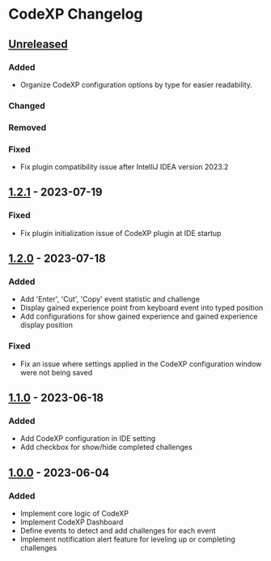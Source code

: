 <!-- Keep a Changelog guide -> https://keepachangelog.com -->

# CodeXP Changelog

## [Unreleased]

### Added
- Organize CodeXP configuration options by type for easier readability.

### Changed

### Removed

### Fixed
- Fix plugin compatibility issue after IntelliJ IDEA version 2023.2

## [1.2.1] - 2023-07-19

### Fixed
- Fix plugin initialization issue of CodeXP plugin at IDE startup

## [1.2.0] - 2023-07-18

### Added

- Add 'Enter', 'Cut', 'Copy' event statistic and challenge
- Display gained experience point from keyboard event into typed position
- Add configurations for show gained experience and gained experience display position

### Fixed

- Fix an issue where settings applied in the CodeXP configuration window were not being saved

## [1.1.0] - 2023-06-18

### Added

- Add CodeXP configuration in IDE setting
- Add checkbox for show/hide completed challenges

## [1.0.0] - 2023-06-04

### Added

- Implement core logic of CodeXP
- Implement CodeXP Dashboard
- Define events to detect and add challenges for each event
- Implement notification alert feature for leveling up or completing challenges

[Unreleased]: https://github.com/ILoveGameCoding/intellij-codexp/compare/v1.2.1...HEAD

[1.2.1]: https://github.com/ILoveGameCoding/intellij-codexp/compare/v1.2.0...v1.2.1

[1.2.0]: https://github.com/ILoveGameCoding/intellij-codexp/compare/v1.1.0...v1.2.0

[1.1.0]: https://github.com/ILoveGameCoding/intellij-codexp/compare/v1.0.0...v1.1.0

[1.0.0]: https://github.com/ILoveGameCoding/intellij-codexp/commits/v1.0.0
